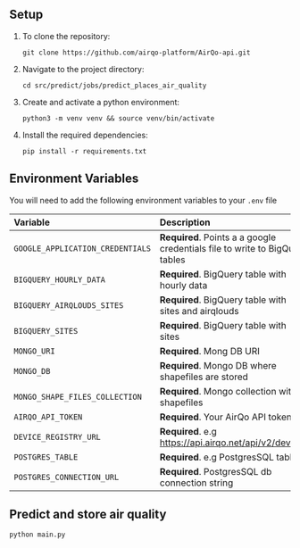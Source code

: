 ## Setup

1. To clone the repository:

   ```shell
   git clone https://github.com/airqo-platform/AirQo-api.git
   ```

2. Navigate to the project directory:

   ```shell
   cd src/predict/jobs/predict_places_air_quality
   ```

3. Create and activate a python environment:
   ```shell
   python3 -m venv venv && source venv/bin/activate
   ```
4. Install the required dependencies:
   ```shell
   pip install -r requirements.txt
   ```

## Environment Variables

You will need to add the following environment variables to your `.env` file

| Variable                         | Description                                                                  |
| :------------------------------- | :--------------------------------------------------------------------------- |
| `GOOGLE_APPLICATION_CREDENTIALS` | **Required**. Points a a google credentials file to write to BigQuery tables |
| `BIGQUERY_HOURLY_DATA`           | **Required**. BigQuery table with hourly data                                |
| `BIGQUERY_AIRQLOUDS_SITES`       | **Required**. BigQuery table with sites and airqlouds                        |
| `BIGQUERY_SITES`                 | **Required**. BigQuery table with sites                                      |
| `MONGO_URI`                      | **Required**. Mong DB URI                                                    |
| `MONGO_DB`                       | **Required**. Mongo DB where shapefiles are stored                           |
| `MONGO_SHAPE_FILES_COLLECTION`   | **Required**. Mongo collection with shapefiles                               |
| `AIRQO_API_TOKEN`                | **Required**. Your AirQo API token                                           |
| `DEVICE_REGISTRY_URL`            | **Required**. e.g https://api.airqo.net/api/v2/devices                       |
| `POSTGRES_TABLE`                 | **Required**. e.g PostgresSQL table                                          |
| `POSTGRES_CONNECTION_URL`        | **Required**. PostgresSQL db connection string                               |

## Predict and store air quality

```shell
python main.py
```
